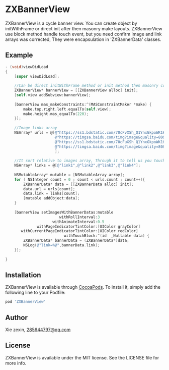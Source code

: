 # ZXBannerView
ZXBannerView is a cycle banner view. You can create object by initWithFrame or direct init after then masonry make layouts. ZXBannerView use block method handle touch event, but you need confirm image and link arrays was corrected,  They were encapsulation in 'ZXBannerData' classes.

## Example
```Objective-C
- (void)viewDidLoad
{
    [super viewDidLoad];
    
    //Can be direct initWithFrame method or init method then masonry constraint.
    ZXBannerView* bannerView = [[ZXBannerView alloc] init];
    [self.view addSubview:bannerView];
    
    [bannerView mas_makeConstraints:^(MASConstraintMaker *make) {
        make.top.right.left.equalTo(self.view);
        make.height.mas_equalTo(220);
    }];
    
    //Image links array
    NSArray* urls = @[@"https://ss1.bdstatic.com/70cFvXSh_Q1YnxGkpoWK1HF6hhy/it/u=3632476635,370760416&fm=27&gp=0.jpg",
                      @"https://timgsa.baidu.com/timg?image&quality=80&size=b9999_10000&sec=1520944054455&di=cc47835e24392e6ffa51463539524301&imgtype=0&src=http%3A%2F%2Fpic2.ooopic.com%2F10%2F57%2F50%2F93b1OOOPIC4d.jpg",
                      @"https://ss1.bdstatic.com/70cFuXSh_Q1YnxGkpoWK1HF6hhy/it/u=2275205136,3989077551&fm=27&gp=0.jpg",
                      @"https://timgsa.baidu.com/timg?image&quality=80&size=b9999_10000&sec=1521024592371&di=f05bd0d4e516f152bf7587ac7c8ebf5b&imgtype=0&src=http%3A%2F%2Fimg.zcool.cn%2Fcommunity%2F01164155448e950000019ae95d8b93.jpg"
                      ];
    
    //It sort relative to images array, Through it to tell us you touched which image.
    NSArray* links = @[@"link1",@"link2",@"link3",@"link4"];
    
    NSMutableArray* mutable = [NSMutableArray array];
    for ( NSInteger count = 0 ; count < urls.count ; count++){
        ZXBannerData* data = [[ZXBannerData alloc] init];
        data.url = urls[count];
        data.link = links[count];
        [mutable addObject:data];
    }
    
    [bannerView setImagesWithBannerDatas:mutable
                        withRollInterval:3
                     withAnimateInterval:0.5
              withPageIndicatorTintColor:[UIColor grayColor]
       withCurrentPageIndicatorTintColor:[UIColor redColor]
                          withTouchBlock:^(id  _Nullable data) {
        ZXBannerData* bannerData = (ZXBannerData*)data;
        NSLog(@"link=%@",bannerData.link);
    }];
    
}
```

## Installation

ZXBannerView is available through [CocoaPods](http://cocoapods.org). To install
it, simply add the following line to your Podfile:

```ruby
pod 'ZXBannerView'
```

## Author

Xie zexin, 285644797@qq.com

## License

ZXBannerView is available under the MIT license. See the LICENSE file for more info.
